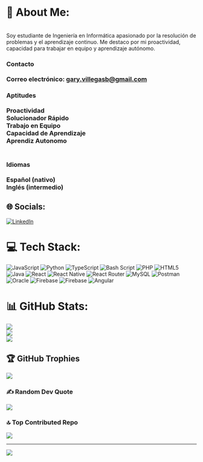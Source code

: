 # 💫 About Me:
<br>Soy estudiante de Ingeniería en Informática apasionado por la resolución de problemas y el aprendizaje continuo. Me destaco por mi proactividad, capacidad para trabajar en equipo y aprendizaje autónomo.<br>

### Contacto<br><br>Correo electrónico: gary.villegasb@gmail.com<br>

### Aptitudes<br><br>    Proactividad<br>    Solucionador Rápido<br>    Trabajo en Equipo<br>    Capacidad de Aprendizaje<br>    Aprendiz Autonomo<br><br>
### Idiomas<br><br>    Español (nativo)<br>    Inglés (intermedio)<br>

## 🌐 Socials:
[![LinkedIn](https://img.shields.io/badge/LinkedIn-%230077B5.svg?logo=linkedin&logoColor=white)](https://www.linkedin.com/in/gary-villegas-5a2b31274/) 

# 💻 Tech Stack:
![JavaScript](https://img.shields.io/badge/javascript-%23323330.svg?style=for-the-badge&logo=javascript&logoColor=%23F7DF1E) ![Python](https://img.shields.io/badge/python-3670A0?style=for-the-badge&logo=python&logoColor=ffdd54) ![TypeScript](https://img.shields.io/badge/typescript-%23007ACC.svg?style=for-the-badge&logo=typescript&logoColor=white) ![Bash Script](https://img.shields.io/badge/bash_script-%23121011.svg?style=for-the-badge&logo=gnu-bash&logoColor=white) ![PHP](https://img.shields.io/badge/php-%23777BB4.svg?style=for-the-badge&logo=php&logoColor=white) ![HTML5](https://img.shields.io/badge/html5-%23E34F26.svg?style=for-the-badge&logo=html5&logoColor=white) ![Java](https://img.shields.io/badge/java-%23ED8B00.svg?style=for-the-badge&logo=openjdk&logoColor=white) ![React](https://img.shields.io/badge/react-%2320232a.svg?style=for-the-badge&logo=react&logoColor=%2361DAFB) ![React Native](https://img.shields.io/badge/react_native-%2320232a.svg?style=for-the-badge&logo=react&logoColor=%2361DAFB) ![React Router](https://img.shields.io/badge/React_Router-CA4245?style=for-the-badge&logo=react-router&logoColor=white) ![MySQL](https://img.shields.io/badge/mysql-4479A1.svg?style=for-the-badge&logo=mysql&logoColor=white) ![Postman](https://img.shields.io/badge/Postman-FF6C37?style=for-the-badge&logo=postman&logoColor=white) ![Oracle](https://img.shields.io/badge/Oracle-F80000?style=for-the-badge&logo=oracle&logoColor=white) ![Firebase](https://img.shields.io/badge/firebase-%23039BE5.svg?style=for-the-badge&logo=firebase) ![Firebase](https://img.shields.io/badge/firebase-a08021?style=for-the-badge&logo=firebase&logoColor=ffcd34) ![Angular](https://img.shields.io/badge/angular-%23DD0031.svg?style=for-the-badge&logo=angular&logoColor=white)
# 📊 GitHub Stats:
![](https://github-readme-stats.vercel.app/api?username=GaryVillegas&theme=dark&hide_border=false&include_all_commits=true&count_private=true)<br/>
![](https://nirzak-streak-stats.vercel.app/?user=GaryVillegas&theme=dark&hide_border=false)<br/>
![](https://github-readme-stats.vercel.app/api/top-langs/?username=GaryVillegas&theme=dark&hide_border=false&include_all_commits=true&count_private=true&layout=compact)

## 🏆 GitHub Trophies
![](https://github-profile-trophy.vercel.app/?username=GaryVillegas&theme=radical&no-frame=false&no-bg=true&margin-w=4)

### ✍️ Random Dev Quote
![](https://quotes-github-readme.vercel.app/api?type=horizontal&theme=radical)

### 🔝 Top Contributed Repo
![](https://github-contributor-stats.vercel.app/api?username=GaryVillegas&limit=5&theme=dark&combine_all_yearly_contributions=true)

---
[![](https://visitcount.itsvg.in/api?id=GaryVillegas&icon=0&color=0)](https://visitcount.itsvg.in)

<!-- Proudly created with GPRM ( https://gprm.itsvg.in ) -->
